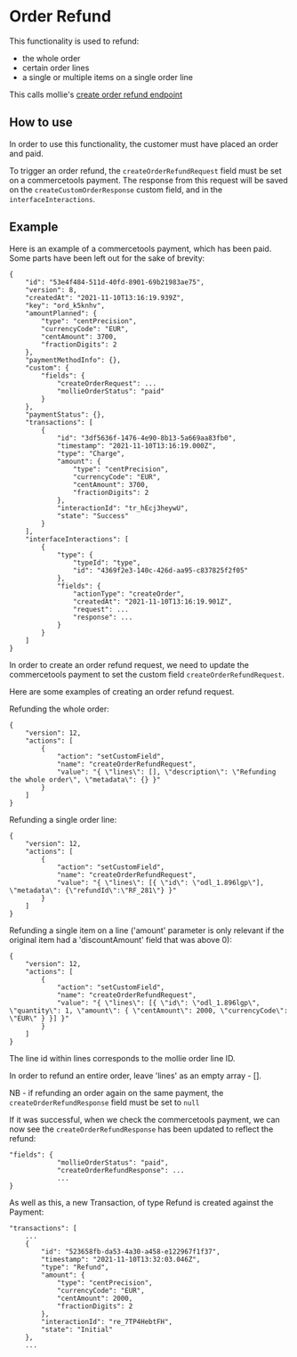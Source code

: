 # Order Refund

This functionality is used to refund:

- the whole order
- certain order lines
- a single or multiple items on a single order line

This calls mollie's [create order refund endpoint](https://docs.mollie.com/reference/v2/refunds-api/create-order-refund)

## How to use

In order to use this functionality, the customer must have placed an order and paid.

To trigger an order refund, the `createOrderRefundRequest` field must be set on a commercetools payment. The response from this request will be saved on the `createCustomOrderResponse` custom field, and in the `interfaceInteractions`.

## Example

Here is an example of a commercetools payment, which has been paid. Some parts have been left out for the sake of brevity:

```
{
    "id": "53e4f484-511d-40fd-8901-69b21983ae75",
    "version": 8,
    "createdAt": "2021-11-10T13:16:19.939Z",
    "key": "ord_k5knhv",
    "amountPlanned": {
        "type": "centPrecision",
        "currencyCode": "EUR",
        "centAmount": 3700,
        "fractionDigits": 2
    },
    "paymentMethodInfo": {},
    "custom": {
        "fields": {
            "createOrderRequest": ...
            "mollieOrderStatus": "paid"
        }
    },
    "paymentStatus": {},
    "transactions": [
        {
            "id": "3df5636f-1476-4e90-8b13-5a669aa83fb0",
            "timestamp": "2021-11-10T13:16:19.000Z",
            "type": "Charge",
            "amount": {
                "type": "centPrecision",
                "currencyCode": "EUR",
                "centAmount": 3700,
                "fractionDigits": 2
            },
            "interactionId": "tr_hEcj3heywU",
            "state": "Success"
        }
    ],
    "interfaceInteractions": [
        {
            "type": {
                "typeId": "type",
                "id": "4369f2e3-140c-426d-aa95-c837825f2f05"
            },
            "fields": {
                "actionType": "createOrder",
                "createdAt": "2021-11-10T13:16:19.901Z",
                "request": ...
                "response": ...
            }
        }
    ]
}
```

In order to create an order refund request, we need to update the commercetools payment to set the custom field `createOrderRefundRequest`.

Here are some examples of creating an order refund request.

Refunding the whole order:

```
{
    "version": 12,
    "actions": [
        {
            "action": "setCustomField",
            "name": "createOrderRefundRequest",
            "value": "{ \"lines\": [], \"description\": \"Refunding the whole order\", \"metadata\": {} }"
        }
    ]
}
```

Refunding a single order line:

```
{
    "version": 12,
    "actions": [
        {
            "action": "setCustomField",
            "name": "createOrderRefundRequest",
            "value": "{ \"lines\": [{ \"id\": \"odl_1.896lgp\"], \"metadata\": {\"refundId\":\"RF_281\"} }"
        }
    ]
}
```

Refunding a single item on a line ('amount' parameter is only relevant if the original item had a 'discountAmount' field that was above 0):

```
{
    "version": 12,
    "actions": [
        {
            "action": "setCustomField",
            "name": "createOrderRefundRequest",
            "value": "{ \"lines\": [{ \"id\": \"odl_1.896lgp\", \"quantity\": 1, \"amount\": { \"centAmount\": 2000, \"currencyCode\": \"EUR\" } }] }"
        }
    ]
}
```

The line id within lines corresponds to the mollie order line ID.

In order to refund an entire order, leave 'lines' as an empty array - [].

NB - if refunding an order again on the same payment, the `createOrderRefundResponse` field must be set to `null`

If it was successful, when we check the commercetools payment, we can now see the `createOrderRefundResponse` has been updated to reflect the refund:

```
"fields": {
            "mollieOrderStatus": "paid",
            "createOrderRefundResponse": ...
            ...
}
```

As well as this, a new Transaction, of type Refund is created against the Payment:

```
"transactions": [
    ...
    {
        "id": "523658fb-da53-4a30-a458-e122967f1f37",
        "timestamp": "2021-11-10T13:32:03.046Z",
        "type": "Refund",
        "amount": {
            "type": "centPrecision",
            "currencyCode": "EUR",
            "centAmount": 2000,
            "fractionDigits": 2
        },
        "interactionId": "re_7TP4HebtFH",
        "state": "Initial"
    },
    ...
```
